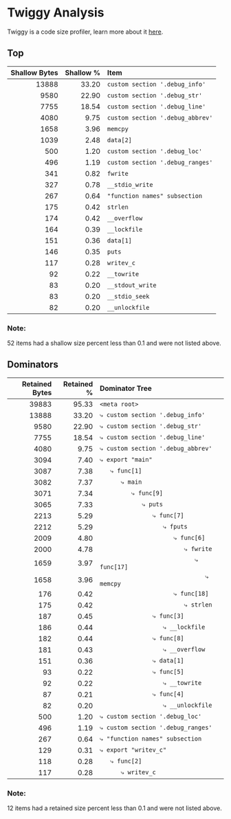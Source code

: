 # Twiggy Analysis

Twiggy is a code size profiler, learn more about it [here](https://github.com/rustwasm/twiggy).

## Top

| Shallow Bytes | Shallow % | Item |
| ------------: | --------: | :--- |
| 13888 | 33.20 | `custom section '.debug_info'` |
| 9580 | 22.90 | `custom section '.debug_str'` |
| 7755 | 18.54 | `custom section '.debug_line'` |
| 4080 | 9.75 | `custom section '.debug_abbrev'` |
| 1658 | 3.96 | `memcpy` |
| 1039 | 2.48 | `data[2]` |
| 500 | 1.20 | `custom section '.debug_loc'` |
| 496 | 1.19 | `custom section '.debug_ranges'` |
| 341 | 0.82 | `fwrite` |
| 327 | 0.78 | `__stdio_write` |
| 267 | 0.64 | `"function names" subsection` |
| 175 | 0.42 | `strlen` |
| 174 | 0.42 | `__overflow` |
| 164 | 0.39 | `__lockfile` |
| 151 | 0.36 | `data[1]` |
| 146 | 0.35 | `puts` |
| 117 | 0.28 | `writev_c` |
| 92 | 0.22 | `__towrite` |
| 83 | 0.20 | `__stdout_write` |
| 83 | 0.20 | `__stdio_seek` |
| 82 | 0.20 | `__unlockfile` |

### Note:
52 items had a shallow size percent less than 0.1 and were not listed above.


## Dominators

| Retained Bytes | Retained % | Dominator Tree |
| ------------: | --------: | :--- |
| 39883 | 95.33 | `<meta root>` |
| 13888 | 33.20 | `⤷ custom section '.debug_info'` |
| 9580 | 22.90 | `⤷ custom section '.debug_str'` |
| 7755 | 18.54 | `⤷ custom section '.debug_line'` |
| 4080 | 9.75 | `⤷ custom section '.debug_abbrev'` |
| 3094 | 7.40 | `⤷ export "main"` |
| 3087 | 7.38 | `   ⤷ func[1]` |
| 3082 | 7.37 | `      ⤷ main` |
| 3071 | 7.34 | `         ⤷ func[9]` |
| 3065 | 7.33 | `            ⤷ puts` |
| 2213 | 5.29 | `               ⤷ func[7]` |
| 2212 | 5.29 | `                  ⤷ fputs` |
| 2009 | 4.80 | `                     ⤷ func[6]` |
| 2000 | 4.78 | `                        ⤷ fwrite` |
| 1659 | 3.97 | `                           ⤷ func[17]` |
| 1658 | 3.96 | `                              ⤷ memcpy` |
| 176 | 0.42 | `                     ⤷ func[18]` |
| 175 | 0.42 | `                        ⤷ strlen` |
| 187 | 0.45 | `               ⤷ func[3]` |
| 186 | 0.44 | `                  ⤷ __lockfile` |
| 182 | 0.44 | `               ⤷ func[8]` |
| 181 | 0.43 | `                  ⤷ __overflow` |
| 151 | 0.36 | `               ⤷ data[1]` |
| 93 | 0.22 | `               ⤷ func[5]` |
| 92 | 0.22 | `                  ⤷ __towrite` |
| 87 | 0.21 | `               ⤷ func[4]` |
| 82 | 0.20 | `                  ⤷ __unlockfile` |
| 500 | 1.20 | `⤷ custom section '.debug_loc'` |
| 496 | 1.19 | `⤷ custom section '.debug_ranges'` |
| 267 | 0.64 | `⤷ "function names" subsection` |
| 129 | 0.31 | `⤷ export "writev_c"` |
| 118 | 0.28 | `   ⤷ func[2]` |
| 117 | 0.28 | `      ⤷ writev_c` |

### Note:
12 items had a retained size percent less than 0.1 and were not listed above.
